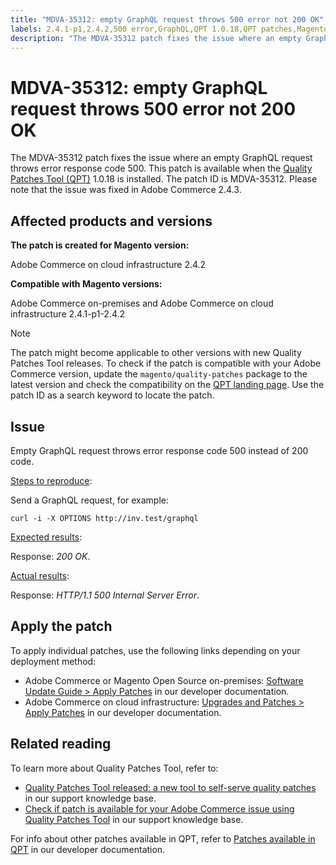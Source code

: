 ```yaml
---
title: "MDVA-35312: empty GraphQL request throws 500 error not 200 OK"
labels: 2.4.1-p1,2.4.2,500 error,GraphQL,QPT 1.0.18,QPT patches,Magento Commerce,Magento Commerce Cloud,Quality Patches Tool,support tools,Adobe Commerce,cloud infrastructure,on-premises
description: "The MDVA-35312 patch fixes the issue where an empty GraphQL request throws error response code 500. This patch is available when the [Quality Patches Tool (QPT)](https://support.magento.com/hc/en-us/articles/360047139492) 1.0.18 is installed. The patch ID is MDVA-35312. Please note that the issue was fixed in Adobe Commerce 2.4.3."
---
```


# MDVA-35312: empty GraphQL request throws 500 error not 200 OK

The MDVA-35312 patch fixes the issue where an empty GraphQL request throws error response code 500. This patch is available when the [Quality Patches Tool (QPT)](https://support.magento.com/hc/en-us/articles/360047139492) 1.0.18 is installed. The patch ID is MDVA-35312. Please note that the issue was fixed in Adobe Commerce 2.4.3.

## Affected products and versions

**The patch is created for Magento version:**

Adobe Commerce on cloud infrastructure 2.4.2

**Compatible with Magento versions:**

Adobe Commerce on-premises and Adobe Commerce on cloud infrastructure 2.4.1-p1-2.4.2

>[!NOTE]
>
>The patch might become applicable to other versions with new Quality Patches Tool releases. To check if the patch is compatible with your Adobe Commerce version, update the `magento/quality-patches` package to the latest version and check the compatibility on the [QPT landing page](https://devdocs.magento.com/quality-patches/tool.html#patch-grid). Use the patch ID as a search keyword to locate the patch.

## Issue

Empty GraphQL request throws error response code 500 instead of 200 code.

<u>Steps to reproduce</u>:

Send a GraphQL request, for example:

```curl
curl -i -X OPTIONS http://inv.test/graphql
```

<u>Expected results</u>:

Response: *200 OK*.

<u>Actual results</u>:

Response: *HTTP/1.1 500 Internal Server Error*.

## Apply the patch

To apply individual patches, use the following links depending on your deployment method:

* Adobe Commerce or Magento Open Source on-premises: [Software Update Guide > Apply Patches](https://devdocs.magento.com/guides/v2.4/comp-mgr/patching/mqp.html) in our developer documentation.
* Adobe Commerce on cloud infrastructure: [Upgrades and Patches > Apply Patches](https://devdocs.magento.com/cloud/project/project-patch.html) in our developer documentation.

## Related reading

To learn more about Quality Patches Tool, refer to:

* [Quality Patches Tool released: a new tool to self-serve quality patches](https://support.magento.com/hc/en-us/articles/360047139492) in our support knowledge base.
* [Check if patch is available for your Adobe Commerce issue using Quality Patches Tool](https://support.magento.com/hc/en-us/articles/360047125252) in our support knowledge base.

For info about other patches available in QPT, refer to [Patches available in QPT](https://devdocs.magento.com/quality-patches/tool.html#patch-grid) in our developer documentation.